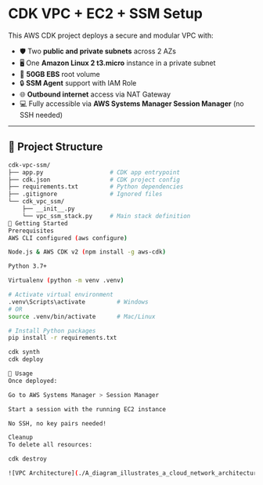 # CDK VPC + EC2 + SSM Setup

This AWS CDK project deploys a secure and modular VPC with:

- 🛡️ Two **public and private subnets** across 2 AZs
- 🖥️ One **Amazon Linux 2 t3.micro** instance in a private subnet
- 💾 **50GB EBS** root volume
- 🔒 **SSM Agent** support with IAM Role
- 🌐 **Outbound internet** access via NAT Gateway
- 💻 Fully accessible via **AWS Systems Manager Session Manager** (no SSH needed)

---

## 📁 Project Structure

```bash
cdk-vpc-ssm/
├── app.py                   # CDK app entrypoint
├── cdk.json                 # CDK project config
├── requirements.txt         # Python dependencies
├── .gitignore               # Ignored files
└── cdk_vpc_ssm/
    ├── __init__.py
    └── vpc_ssm_stack.py     # Main stack definition
🚀 Getting Started
Prerequisites
AWS CLI configured (aws configure)

Node.js & AWS CDK v2 (npm install -g aws-cdk)

Python 3.7+

Virtualenv (python -m venv .venv)

# Activate virtual environment
.venv\Scripts\activate         # Windows
# OR
source .venv/bin/activate      # Mac/Linux

# Install Python packages
pip install -r requirements.txt

cdk synth
cdk deploy

🧠 Usage
Once deployed:

Go to AWS Systems Manager > Session Manager

Start a session with the running EC2 instance

No SSH, no key pairs needed!

Cleanup
To delete all resources:

cdk destroy

![VPC Architecture](./A_diagram_illustrates_a_cloud_network_architecture.png)


